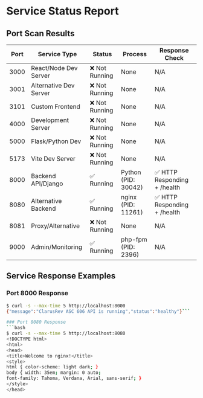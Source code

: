 # Service Status Report

## Port Scan Results
| Port | Service Type | Status | Process | Response Check |
|------|-------------|--------|---------|----------------|
| 3000 | React/Node Dev Server | ❌ Not Running | None | N/A |
| 3001 | Alternative Dev Server | ❌ Not Running | None | N/A |
| 3101 | Custom Frontend | ❌ Not Running | None | N/A |
| 4000 | Development Server | ❌ Not Running | None | N/A |
| 5000 | Flask/Python Dev | ❌ Not Running | None | N/A |
| 5173 | Vite Dev Server | ❌ Not Running | None | N/A |
| 8000 | Backend API/Django | ✅ Running | Python (PID: 30042) | ✅ HTTP Responding + /health |
| 8080 | Alternative Backend | ✅ Running | nginx (PID: 11261) | ✅ HTTP Responding + /health |
| 8081 | Proxy/Alternative | ❌ Not Running | None | N/A |
| 9000 | Admin/Monitoring | ✅ Running | php-fpm (PID: 2396) | N/A |

## Service Response Examples
### Port 8000 Response
```bash
$ curl -s --max-time 5 http://localhost:8000
{"message":"ClarusRev ASC 606 API is running","status":"healthy"}```

### Port 8080 Response
```bash
$ curl -s --max-time 5 http://localhost:8080
<!DOCTYPE html>
<html>
<head>
<title>Welcome to nginx!</title>
<style>
html { color-scheme: light dark; }
body { width: 35em; margin: 0 auto;
font-family: Tahoma, Verdana, Arial, sans-serif; }
</style>
</head>
```

